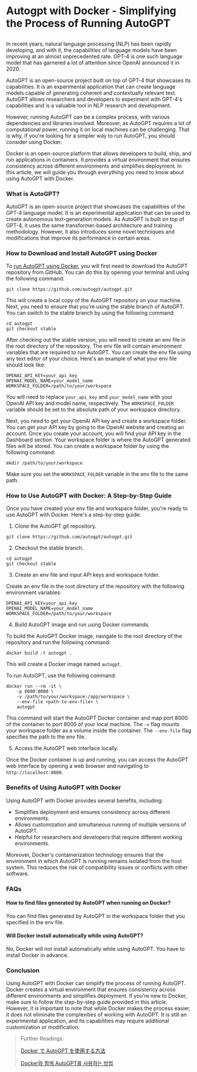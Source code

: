 # Autogpt with Docker - Simplifying the Process of Running AutoGPT

##

In recent years, natural language processing (NLP) has been rapidly developing, and with it, the capabilities of language models have been improving at an almost unprecedented rate. GPT-4 is one such language model that has garnered a lot of attention since OpenAI announced it in 2020.

AutoGPT is an open-source project built on top of GPT-4 that showcases its capabilities. It is an experimental application that can create language models capable of generating coherent and contextually relevant text. AutoGPT allows researchers and developers to experiment with GPT-4's capabilities and is a valuable tool in NLP research and development.

However, running AutoGPT can be a complex process, with various dependencies and libraries involved. Moreover, as AutoGPT requires a lot of computational power, running it on local machines can be challenging. That is why, if you're looking for a simpler way to run AutoGPT, you should consider using Docker.

Docker is an open-source platform that allows developers to build, ship, and run applications in containers. It provides a virtual environment that ensures consistency across different environments and simplifies deployment. In this article, we will guide you through everything you need to know about using AutoGPT with Docker.

### What is AutoGPT?

AutoGPT is an open-source project that showcases the capabilities of the GPT-4 language model. It is an experimental application that can be used to create autonomous text-generation models. As AutoGPT is built on top of GPT-4, it uses the same transformer-based architecture and training methodology. However, it also introduces some novel techniques and modifications that improve its performance in certain areas.

### How to Download and Install AutoGPT using Docker

To [run AutoGPT using Docker](https://docs.kanaries.net/tutorials/ChatGPT/auto-gpt-docker), you will first need to download the AutoGPT repository from GitHub. You can do this by opening your terminal and using the following command:

```
git clone https://github.com/autogpt/autogpt.git
```

This will create a local copy of the AutoGPT repository on your machine. Next, you need to ensure that you're using the stable branch of AutoGPT. You can switch to the stable branch by using the following command:

```
cd autogpt
git checkout stable
```

After checking out the stable version, you will need to create an env file in the root directory of the repository. The env file will contain environment variables that are required to run AutoGPT. You can create the env file using any text editor of your choice. Here's an example of what your env file should look like:

```
OPENAI_API_KEY=your_api_key
OPENAI_MODEL_NAME=your_model_name
WORKSPACE_FOLDER=/path/to/your/workspace
```

You will need to replace `your_api_key` and `your_model_name` with your OpenAI API key and model name, respectively. The `WORKSPACE_FOLDER` variable should be set to the absolute path of your workspace directory.

Next, you need to get your OpenAI API key and create a workspace folder. You can get your API key by going to the OpenAI website and creating an account. Once you create your account, you will find your API key in the Dashboard section. Your workspace folder is where the AutoGPT generated files will be stored. You can create a workspace folder by using the following command:

```
mkdir /path/to/your/workspace
```

Make sure you set the `WORKSPACE_FOLDER` variable in the env file to the same path.

### How to Use AutoGPT with Docker: A Step-by-Step Guide

Once you have created your env file and workspace folder, you're ready to use AutoGPT with Docker. Here's a step-by-step guide:

1. Clone the AutoGPT git repository.

```
git clone https://github.com/autogpt/autogpt.git
```

2. Checkout the stable branch.

```
cd autogpt
git checkout stable
```

3. Create an env file and input API keys and workspace folder.

Create an env file in the root directory of the repository with the following environment variables:

```
OPENAI_API_KEY=your_api_key
OPENAI_MODEL_NAME=your_model_name
WORKSPACE_FOLDER=/path/to/your/workspace
```

4. Build AutoGPT image and run using Docker commands.

To build the AutoGPT Docker image, navigate to the root directory of the repository and run the following command:

```
docker build -t autogpt .
```

This will create a Docker image named `autogpt`.

To run AutoGPT, use the following command:

```
docker run --rm -it \
    -p 8000:8000 \
    -v /path/to/your/workspace:/app/workspace \
    --env-file <path-to-env-file> \
    autogpt
```

This command will start the AutoGPT Docker container and map port 8000 of the container to port 8000 of your local machine. The `-v` flag mounts your workspace folder as a volume inside the container. The `--env-file` flag specifies the path to the env file.

5. Access the AutoGPT web interface locally.

Once the Docker container is up and running, you can access the AutoGPT web interface by opening a web browser and navigating to `http://localhost:8000`.

### Benefits of Using AutoGPT with Docker

Using AutoGPT with Docker provides several benefits, including:

* Simplifies deployment and ensures consistency across different environments.
* Allows customization and simultaneous running of multiple versions of AutoGPT.
* Helpful for researchers and developers that require different working environments.

Moreover, Docker's containerization technology ensures that the environment in which AutoGPT is running remains isolated from the host system. This reduces the risk of compatibility issues or conflicts with other software.

### FAQs

#### How to find files generated by AutoGPT when running on Docker?

You can find files generated by AutoGPT in the workspace folder that you specified in the env file.

#### Will Docker install automatically while using AutoGPT?

No, Docker will not install automatically while using AutoGPT. You have to install Docker in advance.

### Conclusion

Using AutoGPT with Docker can simplify the process of running AutoGPT. Docker creates a virtual environment that ensures consistency across different environments and simplifies deployment. If you're new to Docker, make sure to follow the step-by-step guide provided in this article. However, it is important to note that while Docker makes the process easier, it does not eliminate the complexities of working with AutoGPT. It is still an experimental application, and its capabilities may require additional customization or modification.

> Further Readings:
>
> [Docker で AutoGPT を使用する方法](https://docs.kanaries.net/ja/tutorials/ChatGPT/auto-gpt-docker)
>
> [Docker와 함께 AutoGPT를 사용하는 방법](https://docs.kanaries.net/ko/tutorials/ChatGPT/auto-gpt-docker)
